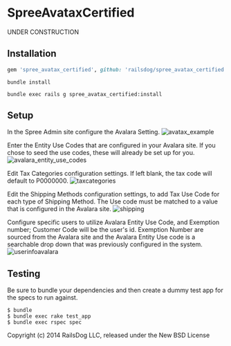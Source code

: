 SpreeAvataxCertified
===========
UNDER CONSTRUCTION

Installation
------------
```ruby
gem 'spree_avatax_certified', github: 'railsdog/spree_avatax_certified', branch: '3-0-stable'
```
```shell
bundle install
```
```shell
bundle exec rails g spree_avatax_certified:install
```


Setup
-----

In the Spree Admin site configure the Avalara Setting.
![avatax_example](https://cloud.githubusercontent.com/assets/6445334/5670974/aedc85ec-9752-11e4-9bf6-23b7433fc7ab.png)

Enter the Entity Use Codes that are configured in your Avalara site. If you chose to seed the use codes, these will already be set up for you.
![avalara_entity_use_codes](https://cloud.githubusercontent.com/assets/6445334/5671017/f468e2d6-9752-11e4-8e53-efd95feeffb1.png)

Edit Tax Categories configuration settings. If left blank, the tax code will default to P0000000.
![taxcategories](https://cloud.githubusercontent.com/assets/6445334/5671227/2b840c18-9754-11e4-9f68-99efbfcc9fcd.png)

Edit the Shipping Methods configuration settings, to add Tax Use Code for each type of Shipping Method. The Use code must be matched to a value that is configured in the Avalara site.
![shipping](https://cloud.githubusercontent.com/assets/6445334/5671020/f6115b68-9752-11e4-8af9-d60f8fd3fa81.png)

Configure specific users to utilize Avalara Entity Use Code, and Exemption number; Customer Code will be the user's id. Exemption Number are sourced from the Avalara site and the Avalara Entity Use code is a searchable drop down that was previously configured in the system.
![userinfoavalara](https://cloud.githubusercontent.com/assets/6445334/5671095/5e01cdca-9753-11e4-9900-6946c79ad614.png)


Testing
-------

Be sure to bundle your dependencies and then create a dummy test app for the specs to run against.

    $ bundle
    $ bundle exec rake test_app
    $ bundle exec rspec spec

Copyright (c) 2014 RailsDog LLC, released under the New BSD License
